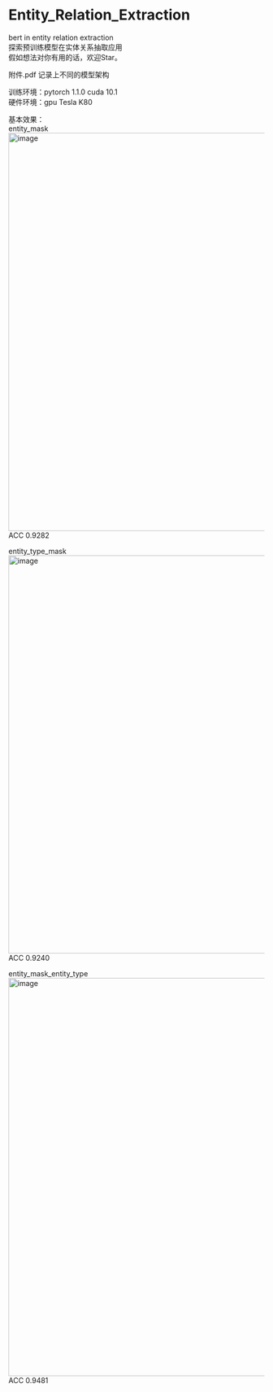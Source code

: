 # Entity_Relation_Extraction
bert in entity relation extraction  
探索预训练模型在实体关系抽取应用  
假如想法对你有用的话，欢迎Star。  

附件.pdf 记录上不同的模型架构

训练环境：pytorch 1.1.0 cuda 10.1   
硬件环境：gpu Tesla K80

基本效果：  
entity_mask  
<img width="783" alt="image" src="https://user-images.githubusercontent.com/16250425/156301432-8d0933b2-489d-44b4-ad98-1c7cd82434a0.png">  
ACC 0.9282  

entity_type_mask
<img width="783" alt="image" src="https://user-images.githubusercontent.com/16250425/156301554-3cb05b13-a71c-4a2e-93ca-695cec17bc07.png">  
ACC 0.9240 

entity_mask_entity_type
<img width="783" alt="image" src="https://user-images.githubusercontent.com/16250425/156301673-4de12922-974a-439f-9341-faef69738ec5.png">  
ACC 0.9481  




